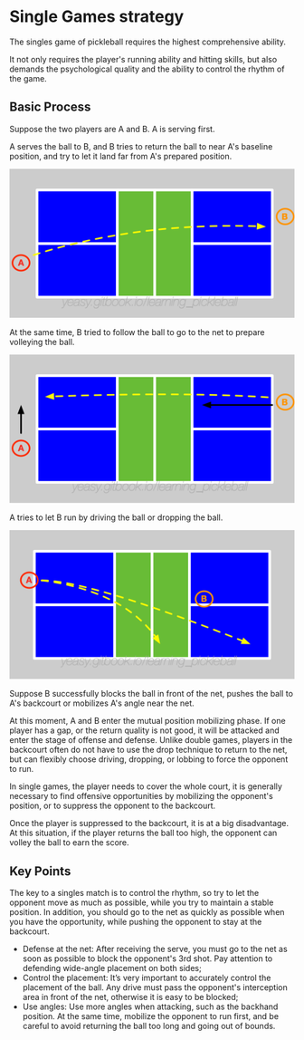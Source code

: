 # Single Games strategy

The singles game of pickleball requires the highest comprehensive ability.

It not only requires the player's running ability and hitting skills, but also demands the psychological quality and the ability to control the rhythm of the game.

## Basic Process

Suppose the two players are A and B. A is serving first.

A serves the ball to B, and B tries to return the ball to near A's baseline position, and try to let it land far from A's prepared position.

![Serve in Single Games](_images/single-serve.png)

At the same time, B tried to follow the ball to go to the net to prepare volleying the ball.

![Return in Single Games](_images/single-return.png)

A tries to let B run by driving the ball or dropping the ball.

![Third Shot in Single Games](_images/single-third-shot.png)

Suppose B successfully blocks the ball in front of the net, pushes the ball to A's backcourt or mobilizes A's angle near the net.

At this moment, A and B enter the mutual position mobilizing phase. If one player has a gap, or the return quality is not good, it will be attacked and enter the stage of offense and defense. Unlike double games, players in the backcourt often do not have to use the drop technique to return to the net, but can flexibly choose driving, dropping, or lobbing to force the opponent to run.

In single games, the player needs to cover the whole court, it is generally necessary to find offensive opportunities by mobilizing the opponent's position, or to suppress the opponent to the backcourt.

Once the player is suppressed to the backcourt, it is at a big disadvantage. At this situation, if the player returns the ball too high, the opponent can volley the ball to earn the score.

## Key Points

The key to a singles match is to control the rhythm, so try to let the opponent move as much as possible, while you try to maintain a stable position. In addition, you should go to the net as quickly as possible when you have the opportunity, while pushing the opponent to stay at the backcourt.

* Defense at the net: After receiving the serve, you must go to the net as soon as possible to block the opponent's 3rd shot. Pay attention to defending wide-angle placement on both sides;
* Control the placement: It’s very important to accurately control the placement of the ball. Any drive must pass the opponent's interception area in front of the net, otherwise it is easy to be blocked;
* Use angles: Use more angles when attacking, such as the backhand position. At the same time, mobilize the opponent to run first, and be careful to avoid returning the ball too long and going out of bounds.
